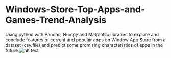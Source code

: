 # Windows-Store-Top-Apps-and-Games-Trend-Analysis
Using python with Pandas, Numpy and Matplotlib libraries to explore and conclude features of current and popular apps on Window App Store from a dataset (csv.file) and predict some promising characteristics of apps in the future
![alt text](https://github.com/WaldenC/Windows-Store-Top-Apps-and-Games-Trend-Analysis/tree/main/pictures/AgingRating.png?raw=true)
